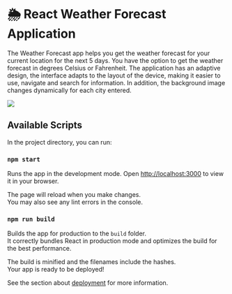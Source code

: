 # 🌦️ React Weather Forecast Application

The Weather Forecast app helps you get the weather forecast for your current location for the next 5 days. You have the option to get the weather forecast in degrees Celsius or Fahrenheit. The application has an adaptive design, the interface adapts to the layout of the device, making it easier to use, navigate and search for information. In addition, the background image changes dynamically for each city entered.

![](./src/assets/preview.png)

## Available Scripts

In the project directory, you can run:

### `npm start`

Runs the app in the development mode.
Open [http://localhost:3000](http://localhost:3000) to view it in your browser.

The page will reload when you make changes.\
You may also see any lint errors in the console.

### `npm run build`

Builds the app for production to the `build` folder.\
It correctly bundles React in production mode and optimizes the build for the best performance.

The build is minified and the filenames include the hashes.\
Your app is ready to be deployed!

See the section about [deployment](https://facebook.github.io/create-react-app/docs/deployment) for more information.
